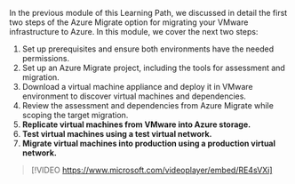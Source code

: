 In the previous module of this Learning Path, we discussed in detail the first two steps of the Azure Migrate option for migrating your VMware infrastructure to Azure. In this module, we cover the next two steps:
1. Set up prerequisites and ensure both environments have the needed permissions.
1. Set up an Azure Migrate project, including the tools for assessment and migration.
1. Download a virtual machine appliance and deploy it in VMware environment to discover virtual machines and dependencies.
1. Review the assessment and dependencies from Azure Migrate while scoping the target migration.
1. **Replicate virtual machines from VMware into Azure storage.**
1. **Test virtual machines using a test virtual network.**
1. **Migrate virtual machines into production using a production virtual network.**

>
> [!VIDEO https://www.microsoft.com/videoplayer/embed/RE4sVXi]

> 